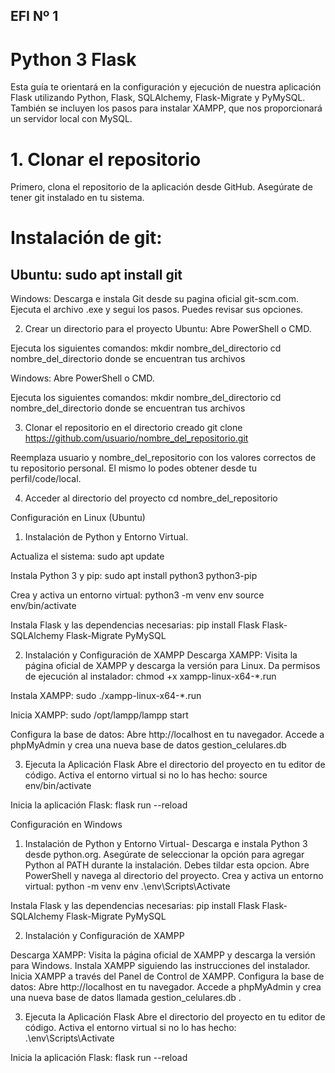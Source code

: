 ## EFI Nº 1 
# Python 3 Flask
Esta guía te orientará en la configuración y ejecución de nuestra aplicación Flask utilizando Python, Flask, SQLAlchemy, Flask-Migrate y PyMySQL. También se incluyen los pasos para instalar XAMPP, que nos proporcionará un servidor local con MySQL.

# 1. Clonar el repositorio
Primero, clona el repositorio de la aplicación desde GitHub. Asegúrate de tener git instalado en tu sistema.

# Instalación de git:

## Ubuntu: sudo apt install git

Windows:
Descarga e instala Git desde su pagina oficial git-scm.com.
Ejecuta el archivo .exe y segui los pasos. Puedes revisar sus opciones. 

2. Crear un directorio para el proyecto
Ubuntu:
Abre PowerShell o CMD.

Ejecuta los siguientes comandos:
mkdir nombre_del_directorio
cd nombre_del_directorio donde se encuentran tus archivos

Windows:
Abre PowerShell o CMD.

Ejecuta los siguientes comandos:
mkdir nombre_del_directorio
cd nombre_del_directorio donde se encuentran tus archivos

3. Clonar el repositorio en el directorio creado
git clone https://github.com/usuario/nombre_del_repositorio.git

Reemplaza usuario y nombre_del_repositorio con los valores correctos de tu repositorio personal. El mismo lo podes obtener desde tu perfil/code/local. 

4. Acceder al directorio del proyecto
cd nombre_del_repositorio

Configuración en Linux (Ubuntu)

1. Instalación de Python y Entorno Virtual.

Actualiza el sistema:
sudo apt update

Instala Python 3 y pip:
sudo apt install python3 python3-pip

Crea y activa un entorno virtual:
python3 -m venv env
source env/bin/activate

Instala Flask y las dependencias necesarias:
pip install Flask Flask-SQLAlchemy Flask-Migrate PyMySQL

2. Instalación y Configuración de XAMPP
Descarga XAMPP: Visita la página oficial de XAMPP y descarga la versión para Linux.
Da permisos de ejecución al instalador:
chmod +x xampp-linux-x64-*.run

Instala XAMPP:
sudo ./xampp-linux-x64-*.run

Inicia XAMPP:
sudo /opt/lampp/lampp start

Configura la base de datos:
Abre http://localhost en tu navegador.
Accede a phpMyAdmin y crea una nueva base de datos gestion_celulares.db

3. Ejecuta la Aplicación Flask
Abre el directorio del proyecto en tu editor de código.
Activa el entorno virtual si no lo has hecho:
source env/bin/activate

Inicia la aplicación Flask:
flask run --reload

Configuración en Windows

1. Instalación de Python y Entorno Virtual-
Descarga e instala Python 3 desde python.org. Asegúrate de seleccionar la opción para agregar Python al PATH durante la instalación. Debes tildar esta opcion. 
Abre PowerShell y navega al directorio del proyecto.
Crea y activa un entorno virtual:
python -m venv env
.\env\Scripts\Activate

Instala Flask y las dependencias necesarias:
pip install Flask Flask-SQLAlchemy Flask-Migrate PyMySQL

2. Instalación y Configuración de XAMPP

Descarga XAMPP: Visita la página oficial de XAMPP y descarga la versión para Windows.
Instala XAMPP siguiendo las instrucciones del instalador.
Inicia XAMPP a través del Panel de Control de XAMPP.
Configura la base de datos:
Abre http://localhost en tu navegador.
Accede a phpMyAdmin y crea una nueva base de datos llamada gestion_celulares.db .

3. Ejecuta la Aplicación Flask
Abre el directorio del proyecto en tu editor de código.
Activa el entorno virtual si no lo has hecho:
.\env\Scripts\Activate

Inicia la aplicación Flask:
flask run --reload
